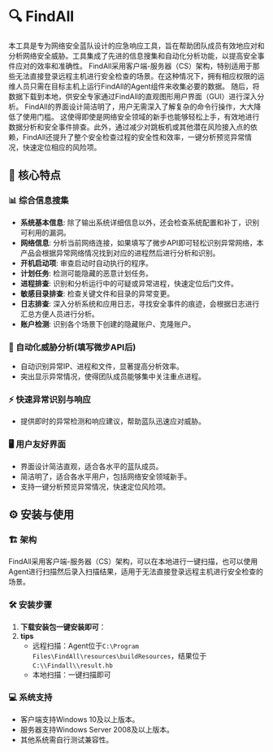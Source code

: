 <h1>🔍 FindAll</h1>
  <p>
    本工具是专为网络安全蓝队设计的应急响应工具，旨在帮助团队成员有效地应对和分析网络安全威胁。工具集成了先进的信息搜集和自动化分析功能，以提高安全事件应对的效率和准确性。
    FindAll采用客户端-服务器（CS）架构，特别适用于那些无法直接登录远程主机进行安全检查的场景。在这种情况下，拥有相应权限的运维人员只需在目标主机上运行FindAll的Agent组件来收集必要的数据。
    随后，将数据下载到本地，供安全专家通过FindAll的直观图形用户界面（GUI）进行深入分析。
    FindAll的界面设计简洁明了，用户无需深入了解复杂的命令行操作，大大降低了使用门槛。
    这使得即使是网络安全领域的新手也能够轻松上手，有效地进行数据分析和安全事件排查。此外，通过减少对跳板机或其他潜在风险接入点的依赖，FindAll还提升了整个安全检查过程的安全性和效率，一键分析预览异常情况，快速定位相应的风险项。
  </p>
 
## 🌟 核心特点

### 📊 综合信息搜集
- **系统基本信息**: 除了输出系统详细信息以外，还会检查系统配置和补丁，识别可利用的漏洞。
- **网络信息**: 分析当前网络连接，如果填写了微步API即可轻松识别异常网络，本产品会根据异常网络情况找到对应的进程然后进行分析和识别。
- **开机启动项**: 审查启动时自动执行的程序。
- **计划任务**: 检测可能隐藏的恶意计划任务。
- **进程排查**: 识别和分析运行中的可疑或异常进程，快速定位后门文件。
- **敏感目录排查**: 检查关键文件和目录的异常变更。
- **日志排查**: 深入分析系统和应用日志，寻找安全事件的痕迹，会根据日志进行汇总方便人员进行分析。
- **账户检测**: 识别各个场景下创建的隐藏账户、克隆账户。

### 🤖 自动化威胁分析(填写微步API后)
- 自动识别异常IP、进程和文件，显著提高分析效率。
- 突出显示异常情况，使得团队成员能够集中关注重点进程。

### ⚡ 快速异常识别与响应
- 提供即时的异常检测和响应建议，帮助蓝队迅速应对威胁。

### 🖥️ 用户友好界面
- 界面设计简洁直观，适合各水平的蓝队成员。
- 简洁明了，适合各水平用户，包括网络安全领域新手。
- 支持一键分析预览异常情况，快速定位风险项。

## ⚙️ 安装与使用

### 🏗 架构
FindAll采用客户端-服务器（CS）架构，可以在本地进行一键扫描，也可以使用Agent进行扫描然后录入扫描结果，适用于无法直接登录远程主机进行安全检查的场景。

### 🛠 安装步骤
1. **下载安装包一键安装即可**：
2. **tips**
   - 远程扫描：Agent位于`C:\Program Files\FindAll\resources\buildResources`，结果位于`C:\\Findall\\result.hb`
   - 本地扫描：一键扫描即可


### 💻 系统支持
- 客户端支持Windows 10及以上版本。
- 服务器支持Windows Server 2008及以上版本。
- 其他系统需自行测试兼容性。